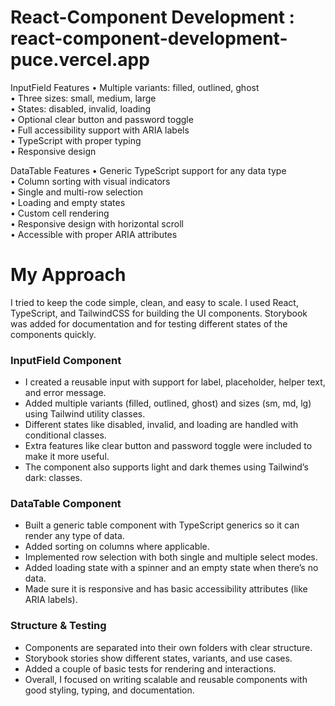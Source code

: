 # React-Component Development : react-component-development-puce.vercel.app

InputField Features
• Multiple variants: filled, outlined, ghost<br>
• Three sizes: small, medium, large<br>
• States: disabled, invalid, loading<br>
• Optional clear button and password toggle<br>
• Full accessibility support with ARIA labels<br>
• TypeScript with proper typing<br>
• Responsive design<br>


DataTable Features
• Generic TypeScript support for any data type<br>
• Column sorting with visual indicators<br>
• Single and multi-row selection<br>
• Loading and empty states<br>
• Custom cell rendering<br>
• Responsive design with horizontal scroll<br>
• Accessible with proper ARIA attributes<br>

# My Approach

I tried to keep the code simple, clean, and easy to scale. I used React, TypeScript, and TailwindCSS for building the UI components. Storybook was added for documentation and for testing different states of the components quickly.

<h3>InputField Component</h3>

- I created a reusable input with support for label, placeholder, helper text, and error message.
- Added multiple variants (filled, outlined, ghost) and sizes (sm, md, lg) using Tailwind utility classes.
- Different states like disabled, invalid, and loading are handled with conditional classes.
- Extra features like clear button and password toggle were included to make it more useful.
- The component also supports light and dark themes using Tailwind’s dark: classes.

<h3>DataTable Component</h3>

- Built a generic table component with TypeScript generics so it can render any type of data.
- Added sorting on columns where applicable.
- Implemented row selection with both single and multiple select modes.
- Added loading state with a spinner and an empty state when there’s no data.
- Made sure it is responsive and has basic accessibility attributes (like ARIA labels).

<h3>Structure & Testing</h3>

- Components are separated into their own folders with clear structure.
- Storybook stories show different states, variants, and use cases.
- Added a couple of basic tests for rendering and interactions.
- Overall, I focused on writing scalable and reusable components with good styling, typing, and documentation.
